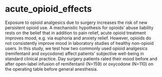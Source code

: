 # acute_opioid_effects
Exposure to opioid analgesics due to surgery increases the risk of new persistent opioid use. A mechanistic hypothesis for opioids’ abuse liability rests on the belief that in addition to pain relief, acute opioid treatment improves mood, e.g. via euphoria and anxiety relief. However, opioids do not consistently improve mood in laboratory studies of healthy non-opioid users. In this study, we test how two commonly used opioid analgesics (remifentanil and oxycodone) affect patients’ subjective well-being in standard clinical practice. Day surgery patients rated their mood before and after open-label infusion of remifentanil (N=159) or oxycodone (N=110) on the operating table before general anesthesia.
